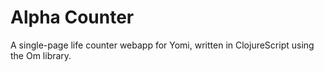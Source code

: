 # Alpha Counter

A single-page life counter webapp for Yomi, written in ClojureScript using the
Om library.

